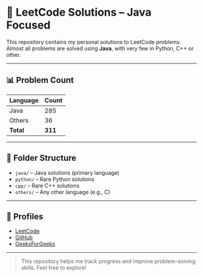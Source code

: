 # 📘 LeetCode Solutions – Java Focused

This repository contains my personal solutions to LeetCode problems.  
Almost all problems are solved using **Java**, with very few in Python, C++ or other.

---

## 📊 Problem Count

| Language | Count |
|----------|-------|
| Java     | 285  |
| Others   | 36   |
| **Total** | **311**   |
---

## 📁 Folder Structure

- `java/` – Java solutions (primary language)
- `python/` – Rare Python solutions
- `cpp/` – Rare C++ solutions
- `others/` – Any other language (e.g., C)

---

## 🔗 Profiles

- [LeetCode](https://leetcode.com/governor_leaf)
- [GitHub](https://github.com/leafycodes)
- [GeeksForGeeks](https://www.geeksforgeeks.org/user/yukiflakes)

---

> This repository helps me track progress and improve problem-solving skills. Feel free to explore!
